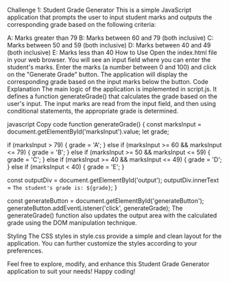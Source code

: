 Challenge 1: Student Grade Generator
This is a simple JavaScript application that prompts the user to input student marks and outputs the corresponding grade based on the following criteria:

A: Marks greater than 79
B: Marks between 60 and 79 (both inclusive)
C: Marks between 50 and 59 (both inclusive)
D: Marks between 40 and 49 (both inclusive)
E: Marks less than 40
How to Use
Open the index.html file in your web browser.
You will see an input field where you can enter the student's marks.
Enter the marks (a number between 0 and 100) and click on the "Generate Grade" button.
The application will display the corresponding grade based on the input marks below the button.
Code Explanation
The main logic of the application is implemented in script.js. It defines a function generateGrade() that calculates the grade based on the user's input. The input marks are read from the input field, and then using conditional statements, the appropriate grade is determined.

javascript
Copy code
function generateGrade() {
  const marksInput = document.getElementById('marksInput').value;
  let grade;

  if (marksInput > 79) {
    grade = 'A';
  } else if (marksInput >= 60 && marksInput <= 79) {
    grade = 'B';
  } else if (marksInput >= 50 && marksInput <= 59) {
    grade = 'C';
  } else if (marksInput >= 40 && marksInput <= 49) {
    grade = 'D';
  } else if (marksInput < 40) {
    grade = 'E';
  }

  const outputDiv = document.getElementById('output');
  outputDiv.innerText = `The student's grade is: ${grade}`;
}

const generateButton = document.getElementById('generateButton');
generateButton.addEventListener('click', generateGrade);
The generateGrade() function also updates the output area with the calculated grade using the DOM manipulation technique.

Styling
The CSS styles in style.css provide a simple and clean layout for the application. You can further customize the styles according to your preferences.

Feel free to explore, modify, and enhance this Student Grade Generator application to suit your needs! Happy coding!


